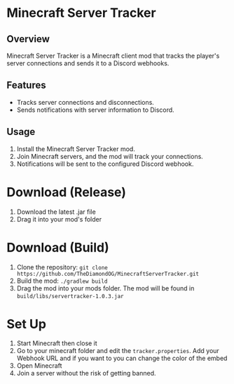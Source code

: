 # Minecraft Server Tracker

## Overview

Minecraft Server Tracker is a Minecraft client mod that tracks the player's server connections and sends it to a Discord webhooks.

## Features

- Tracks server connections and disconnections.
- Sends notifications with server information to Discord.

## Usage

1. Install the Minecraft Server Tracker mod.
2. Join Minecraft servers, and the mod will track your connections.
3. Notifications will be sent to the configured Discord webhook.

# Download (Release)
1. Download the latest .jar file
2. Drag it into your mod's folder

# Download (Build)

1. Clone the repository:
`git clone https://github.com/TheDiamondOG/MinecraftServerTracker.git`
2. Build the mod:
`./gradlew build`
3. Drag the mod into your mods folder.
The mod will be found in `build/libs/servertracker-1.0.3.jar`

# Set Up
1. Start Minecraft then close it
2. Go to your minecraft folder and edit the `tracker.properties`.
Add your Webhook URL and if you want to you can change the color of the embed
3. Open Minecraft
4. Join a server without the risk of getting banned.
